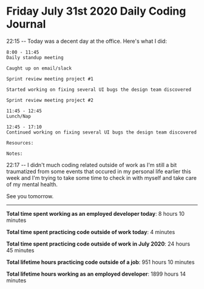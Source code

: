 # Friday July 31st 2020 Daily Coding Journal

22:15 -- Today was a decent day at the office. Here's what I did:

```
8:00 - 11:45
Daily standup meeting

Caught up on email/slack

Sprint review meeting project #1

Started working on fixing several UI bugs the design team discovered

Sprint review meeting project #2

11:45 - 12:45
Lunch/Nap

12:45 - 17:10
Continued working on fixing several UI bugs the design team discovered

Resources:

Notes:
```

22:17 -- I didn't much coding related outside of work as I'm still a bit traumatized from some events that occured in my personal life earlier this week and I'm trying to take some time to check in with myself and take care of my mental health.

See you tomorrow.

---

**Total time spent working as an employed developer today**: 8 hours 10 minutes

**Total time spent practicing code outside of work today**: 4 minutes

**Total time spent practicing code outside of work in July 2020**: 24 hours 45 minutes

**Total lifetime hours practicing code outside of a job**: 951 hours 10 minutes

**Total lifetime hours working as an employed developer**: 1899 hours 14 minutes
